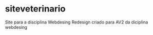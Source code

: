 # siteveterinario
Site para a disciplina Webdesing 
Redesign criado para AV2 da diciplina webdesing 

